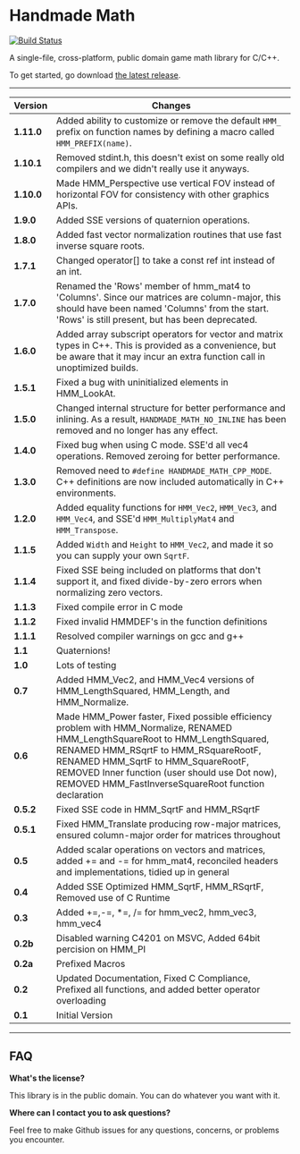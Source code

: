# Handmade Math

[![Build Status](https://travis-ci.org/HandmadeMath/Handmade-Math.svg?branch=master)](https://travis-ci.org/StrangeZak/Handmade-Math)

A single-file, cross-platform, public domain game math library for C/C++.

To get started, go download [the latest release](https://github.com/HandmadeMath/Handmade-Math/releases).

-----

Version         | Changes        |
----------------|----------------|
**1.11.0** | Added ability to customize or remove the default `HMM_` prefix on function names by defining a macro called `HMM_PREFIX(name)`. |
**1.10.1** | Removed stdint.h, this doesn't exist on some really old compilers and we didn't really use it anyways. |
**1.10.0** | Made HMM_Perspective use vertical FOV instead of horizontal FOV for consistency with other graphics APIs. |
**1.9.0** | Added SSE versions of quaternion operations. |
**1.8.0** | Added fast vector normalization routines that use fast inverse square roots.
**1.7.1** | Changed operator[] to take a const ref int instead of an int.
**1.7.0** | Renamed the 'Rows' member of hmm_mat4 to 'Columns'. Since our matrices are column-major, this should have been named 'Columns' from the start. 'Rows' is still present, but has been deprecated.
**1.6.0** | Added array subscript operators for vector and matrix types in C++. This is provided as a convenience, but be aware that it may incur an extra function call in unoptimized builds.
**1.5.1** | Fixed a bug with uninitialized elements in HMM_LookAt.
**1.5.0** | Changed internal structure for better performance and inlining. As a result, `HANDMADE_MATH_NO_INLINE` has been removed and no longer has any effect.
**1.4.0** | Fixed bug when using C mode. SSE'd all vec4 operations. Removed zeroing for better performance.
**1.3.0** | Removed need to `#define HANDMADE_MATH_CPP_MODE`. C++ definitions are now included automatically in C++ environments.
**1.2.0** | Added equality functions for `HMM_Vec2`, `HMM_Vec3`, and `HMM_Vec4`, and SSE'd `HMM_MultiplyMat4` and `HMM_Transpose`.
**1.1.5** | Added `Width` and `Height` to `HMM_Vec2`, and made it so you can supply your own `SqrtF`.
**1.1.4** | Fixed SSE being included on platforms that don't support it, and fixed divide-by-zero errors when normalizing zero vectors.
**1.1.3** | Fixed compile error in C mode
**1.1.2** | Fixed invalid HMMDEF's in the function definitions
**1.1.1** | Resolved compiler warnings on gcc and g++
**1.1**   | Quaternions! |
**1.0**   | Lots of testing |
**0.7**   | Added HMM_Vec2, and HMM_Vec4 versions of  HMM_LengthSquared, HMM_Length, and HMM_Normalize.   |
**0.6**   | Made HMM_Power faster, Fixed possible efficiency problem with HMM_Normalize, RENAMED HMM_LengthSquareRoot to HMM_LengthSquared, RENAMED HMM_RSqrtF to HMM_RSquareRootF, RENAMED HMM_SqrtF to HMM_SquareRootF, REMOVED Inner function (user should use Dot now), REMOVED HMM_FastInverseSquareRoot function declaration |
**0.5.2**   | Fixed SSE code in HMM_SqrtF and HMM_RSqrtF |
**0.5.1**   | Fixed HMM_Translate producing row-major matrices, ensured column-major order for matrices throughout |
**0.5**     | Added scalar operations on vectors and matrices, added += and -= for hmm_mat4, reconciled headers and implementations, tidied up in general |
**0.4**     | Added SSE Optimized HMM_SqrtF, HMM_RSqrtF, Removed use of C Runtime | 
**0.3**     | Added +=,-=, *=, /= for hmm_vec2, hmm_vec3, hmm_vec4 | 
**0.2b**    | Disabled warning C4201 on MSVC, Added 64bit percision on HMM_PI | 
**0.2a**    | Prefixed Macros | 
**0.2**     | Updated Documentation, Fixed C Compliance, Prefixed all functions, and added better operator overloading | 
**0.1**     | Initial Version | 

-----

## FAQ

**What's the license?**

This library is in the public domain. You can do whatever you want with it.

**Where can I contact you to ask questions?**

Feel free to make Github issues for any questions, concerns, or problems you encounter.

